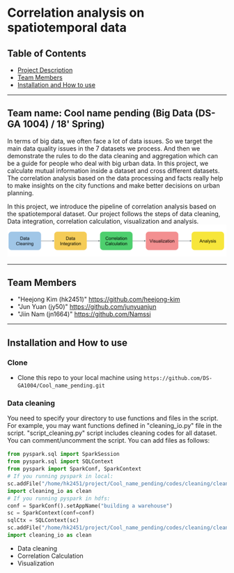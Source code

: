 # Correlation analysis on spatiotemporal data

## Table of Contents
* [Project Description](#project-description)
* [Team Members](#team-members)
* [Installation and How to use](#codes)

---

## <a name="project-description"><a/>Team name: Cool name pending (Big Data (DS-GA 1004) / 18' Spring)
 In terms of big data, we often face a lot of data issues. So we target the main data quality issues in the 7 datasets we process. And then we demonstrate the rules to do the data cleaning and aggregation which can be a guide for people who deal with big urban data. In this project, we calculate mutual information inside a dataset and cross different datasets. The correlation analysis based on the data processing and facts really help to make insights on the city functions and make better decisions on urban planning.
 
  In this project, we introduce the pipeline of correlation analysis based on the spatiotemporal dataset. Our project follows the steps of data cleaning, Data integration, correlation calculation, visualization and analysis. 
![Picture](https://github.com/DS-GA1004/Cool_name_pending/blob/master/pipeline.png)

---

## <a name="team-members"><a/>Team Members
  * "Heejong Kim (hk2451)" <https://github.com/heejong-kim>
  * "Jun Yuan (jy50)" <https://github.com/junyuanjun>
  * "Jiin Nam (jn1664)" <https://github.com/Namssi>

---

## <a name="codes"><a/>Installation and How to use
 ### Clone
 - Clone this repo to your local machine using `https://github.com/DS-GA1004/Cool_name_pending.git`
 ### Data cleaning 
 You need to specify your directory to use functions and files in the script. For example, you may want functions defined in "cleaning_io.py" file in the script. "script_cleaning.py" script includes cleaning codes for all dataset. You can comment/uncomment the script. You can add files as follows:
 ```python
 from pyspark.sql import SparkSession
 from pyspark.sql import SQLContext
 from pyspark import SparkConf, SparkContext
 # If you running pyspark in local:
 sc.addFile("/home/hk2451/project/Cool_name_pending/codes/cleaning/cleaning_io.py")
 import cleaning_io as clean
 # If you running pyspark in hdfs:
 conf = SparkConf().setAppName("building a warehouse")
 sc = SparkContext(conf=conf)
 sqlCtx = SQLContext(sc)
 sc.addFile("/home/hk2451/project/Cool_name_pending/codes/cleaning/cleaning_io.py")
 import cleaning_io as clean
 ```
 
 * Data cleaning
 * Correlation Calculation
 * Visualization
 
